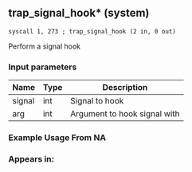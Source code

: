 ## trap_signal_hook* (system)

`syscall 1, 273 ; trap_signal_hook (2 in, 0 out)`

Perform a signal hook

### Input parameters
| Name | Type | Description
|------|------|------------
| signal   | int   | Signal to hook
| arg   | int   | Argument to hook signal with


### Example Usage From NA



### Appears in:



